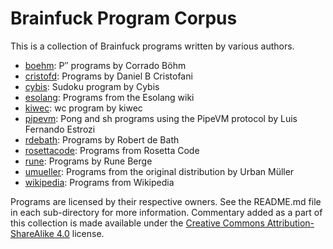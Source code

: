 # Brainfuck Program Corpus

This is a collection of Brainfuck programs written by various authors.

- [boehm](boehm/README.md): P′′ programs by Corrado Böhm
- [cristofd](cristofd/README.md): Programs by Daniel B Cristofani
- [cybis](cybis/README.md): Sudoku program by Cybis
- [esolang](esolang/README.md): Programs from the Esolang wiki
- [kiwec](kiwec/README.md): wc program by kiwec
- [pipevm](pipevm/README.md): Pong and sh programs using the PipeVM protocol by
  Luis Fernando Estrozi
- [rdebath](rdebath/README.md): Programs by Robert de Bath
- [rosettacode](rosettacode/README.md): Programs from Rosetta Code
- [rune](rune/README.md): Programs by Rune Berge
- [umueller](umueller/README.md): Programs from the original distribution by
  Urban Müller
- [wikipedia](wikipedia/README.md): Programs from Wikipedia

Programs are licensed by their respective owners. See the README.md file in each
sub-directory for more information. Commentary added as a part of this
collection is made available under the [Creative Commons Attribution-ShareAlike
4.0](https://creativecommons.org/licenses/by-sa/4.0/) license.

